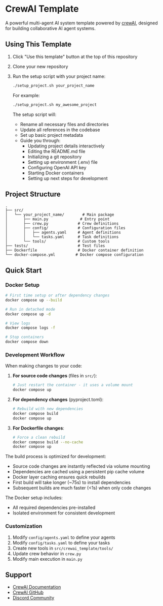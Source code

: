 # CrewAI Template

A powerful multi-agent AI system template powered by [crewAI](https://crewai.com), designed for building collaborative AI agent systems.

## Using This Template

1. Click "Use this template" button at the top of this repository
2. Clone your new repository
3. Run the setup script with your project name:
   ```bash
   ./setup_project.sh your_project_name
   ```

   For example:
   ```bash
   ./setup_project.sh my_awesome_project
   ```

   The setup script will:
   - Rename all necessary files and directories
   - Update all references in the codebase
   - Set up basic project metadata
   - Guide you through:
     - Updating project details interactively
     - Editing the README.md file
     - Initializing a git repository
     - Setting up environment (.env) file
     - Configuring OpenAI API key
     - Starting Docker containers
     - Setting up next steps for development

## Project Structure
```
.
├── src/
│   └── your_project_name/        # Main package
│       ├── main.py              # Entry point
│       ├── crew.py             # Crew definitions
│       ├── config/             # Configuration files
│       │   ├── agents.yaml     # Agent definitions
│       │   └── tasks.yaml      # Task definitions
│       └── tools/              # Custom tools
├── tests/                      # Test files
├── Dockerfile                  # Docker container definition
└── docker-compose.yml         # Docker compose configuration
```

## Quick Start

### Docker Setup
```bash
# First time setup or after dependency changes
docker compose up --build

# Run in detached mode
docker compose up -d

# View logs
docker compose logs -f

# Stop containers
docker compose down
```

### Development Workflow

When making changes to your code:

1. **For source code changes** (files in `src/`):
   ```bash
   # Just restart the container - it uses a volume mount
   docker compose up
   ```

2. **For dependency changes** (pyproject.toml):
   ```bash
   # Rebuild with new dependencies
   docker compose build
   docker compose up
   ```

3. **For Dockerfile changes**:
   ```bash
   # Force a clean rebuild
   docker compose build --no-cache
   docker compose up
   ```

The build process is optimized for development:
- Source code changes are instantly reflected via volume mounting
- Dependencies are cached using a persistent pip cache volume
- Docker layer caching ensures quick rebuilds
- First build will take longer (~75s) to install dependencies
- Subsequent builds are much faster (<1s) when only code changes

The Docker setup includes:
- All required dependencies pre-installed
- Isolated environment for consistent development

### Customization
1. Modify `config/agents.yaml` to define your agents
2. Modify `config/tasks.yaml` to define your tasks
3. Create new tools in `src/crewai_template/tools/`
4. Update crew behavior in `crew.py`
5. Modify main execution in `main.py`

## Support
- [CrewAI Documentation](https://docs.crewai.com)
- [CrewAI GitHub](https://github.com/joaomdmoura/crewai)
- [Discord Community](https://discord.com/invite/X4JWnZnxPb)
